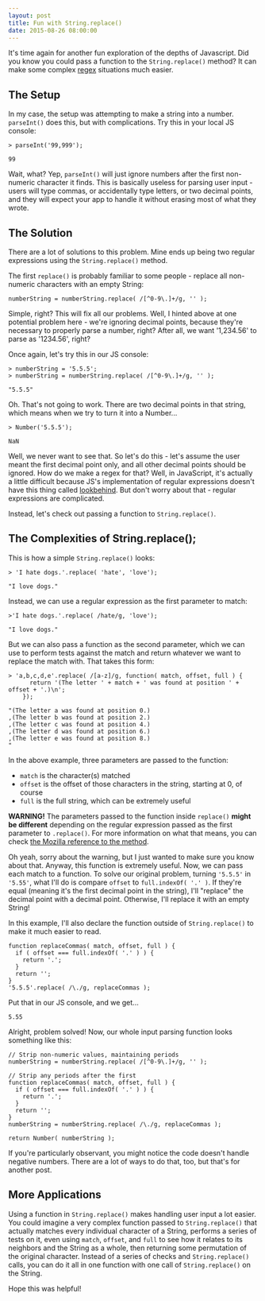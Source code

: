 ```yaml
---
layout: post
title: Fun with String.replace()
date: 2015-08-26 08:00:00
---
```


It's time again for another fun exploration of the depths of Javascript. Did you know you could pass a function to the `String.replace()` method? It can make some complex [regex](https://en.wikipedia.org/wiki/Regular_expression) situations much easier.

## The Setup
In my case, the setup was attempting to make a string into a number. `parseInt()` does this, but with complications. Try this in your local JS console:
```
> parseInt('99,999');

99
```
Wait, what? Yep, `parseInt()` will just ignore numbers after the first non-numeric character it finds. This is basically useless for parsing user input - users will type commas, or accidentally type letters, or two decimal points, and they will expect your app to handle it without erasing most of what they wrote.

## The Solution
There are a lot of solutions to this problem. Mine ends up being two regular expressions using the `String.replace()` method.

The first `replace()` is probably familiar to some people - replace all non-numeric characters with an empty String:
```
numberString = numberString.replace( /[^0-9\.]+/g, '' );
```
Simple, right? This will fix all our problems. Well, I hinted above at one potential problem here - we're ignoring decimal points, because they're necessary to properly parse a number, right? After all, we want '1,234.56' to parse as '1234.56', right?

Once again, let's try this in our JS console:
```
> numberString = '5.5.5';
> numberString = numberString.replace( /[^0-9\.]+/g, '' );

"5.5.5"
```
Oh. That's not going to work. There are two decimal points in that string, which means when we try to turn it into a Number...

```
> Number('5.5.5');

NaN
```
Well, we never want to see that. So let's do this - let's assume the user meant the first decimal point only, and all other decimal points should be ignored. How do we make a regex for that? Well, in JavaScript, it's actually a little difficult because JS's implementation of regular expressions doesn't have this thing called [lookbehind](http://www.regular-expressions.info/lookaround.html). But don't worry about that - regular expressions are complicated.

Instead, let's check out passing a function to `String.replace()`.

## The Complexities of String.replace();

This is how a simple `String.replace()` looks:
```
> 'I hate dogs.'.replace( 'hate', 'love');

"I love dogs."
```

Instead, we can use a regular expression as the first parameter to match:
```
>'I hate dogs.'.replace( /hate/g, 'love');

"I love dogs."
```

But we can also pass a function as the second parameter, which we can use to perform tests against the match and return whatever we want to replace the match with. That takes this form:
```
> 'a,b,c,d,e'.replace( /[a-z]/g, function( match, offset, full ) { 
      return '(The letter ' + match + ' was found at position ' + offset + '.)\n'; 
    });

"(The letter a was found at position 0.)
,(The letter b was found at position 2.)
,(The letter c was found at position 4.)
,(The letter d was found at position 6.)
,(The letter e was found at position 8.)
"
```

In the above example, three parameters are passed to the function:
 - `match` is the character(s) matched
 - `offset` is the offset of those characters in the string, starting at 0, of course
 - `full` is the full string, which can be extremely useful

__WARNING!__ The parameters passed to the function inside `replace()` __might be different__ depending on the regular expression passed as the first parameter to `.replace()`. For more information on what that means, you can check [the Mozilla reference to the method](https://developer.mozilla.org/en-US/docs/Web/JavaScript/Reference/Global_Objects/String/replace#Specifying_a_function_as_a_parameter).

Oh yeah, sorry about the warning, but I just wanted to make sure you know about that. Anyway, this function is extremely useful. Now, we can pass each match to a function. To solve our original problem, turning `'5.5.5'` in `'5.55'`, what I'll do is compare `offset` to `full.indexOf( '.' )`. If they're equal (meaning it's the first decimal point in the string), I'll "replace" the decimal point with a decimal point. Otherwise, I'll replace it with an empty String!

In this example, I'll also declare the function outside of `String.replace()` to make it much easier to read.
```
function replaceCommas( match, offset, full ) {
  if ( offset === full.indexOf( '.' ) ) {
    return '.';
  }
  return '';
}
'5.5.5'.replace( /\./g, replaceCommas );
```
Put that in our JS console, and we get...
```
5.55
```

Alright, problem solved! Now, our whole input parsing function looks something like this:
```
// Strip non-numeric values, maintaining periods
numberString = numberString.replace( /[^0-9\.]+/g, '' );

// Strip any periods after the first
function replaceCommas( match, offset, full ) {
  if ( offset === full.indexOf( '.' ) ) {
    return '.';
  }
  return '';
}
numberString = numberString.replace( /\./g, replaceCommas );

return Number( numberString );
```
If you're particularly observant, you might notice the code doesn't handle negative numbers. There are a lot of ways to do that, too, but that's for another post.

## More Applications
Using a function in `String.replace()` makes handling user input a lot easier. You could imagine a very complex function passed to `String.replace()` that actually matches every individual character of a String, performs a series of tests on it, even using `match`, `offset`, and `full` to see how it relates to its neighbors and the String as a whole, then returning some permutation of the original character. Instead of a series of checks and `String.replace()` calls, you can do it all in one function with one call of `String.replace()` on the String.

Hope this was helpful!
